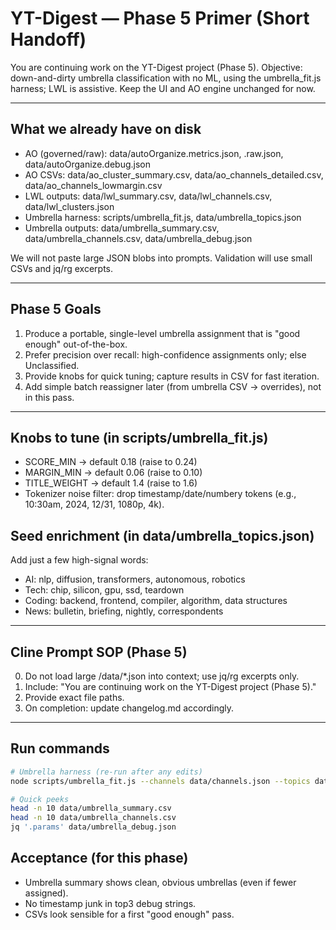 # YT-Digest — Phase 5 Primer (Short Handoff)

You are continuing work on the YT-Digest project (Phase 5).
Objective: down-and-dirty umbrella classification with no ML, using the umbrella_fit.js harness; LWL is assistive. Keep the UI and AO engine unchanged for now.

---

## What we already have on disk
- AO (governed/raw): data/autoOrganize.metrics.json, .raw.json, data/autoOrganize.debug.json
- AO CSVs: data/ao_cluster_summary.csv, data/ao_channels_detailed.csv, data/ao_channels_lowmargin.csv
- LWL outputs: data/lwl_summary.csv, data/lwl_channels.csv, data/lwl_clusters.json
- Umbrella harness: scripts/umbrella_fit.js, data/umbrella_topics.json
- Umbrella outputs: data/umbrella_summary.csv, data/umbrella_channels.csv, data/umbrella_debug.json

We will not paste large JSON blobs into prompts. Validation will use small CSVs and jq/rg excerpts.

---

## Phase 5 Goals
1) Produce a portable, single-level umbrella assignment that is "good enough" out-of-the-box.
2) Prefer precision over recall: high-confidence assignments only; else Unclassified.
3) Provide knobs for quick tuning; capture results in CSV for fast iteration.
4) Add simple batch reassigner later (from umbrella CSV -> overrides), not in this pass.

---

## Knobs to tune (in scripts/umbrella_fit.js)
- SCORE_MIN -> default 0.18 (raise to 0.24)
- MARGIN_MIN -> default 0.06 (raise to 0.10)
- TITLE_WEIGHT -> default 1.4 (raise to 1.6)
- Tokenizer noise filter: drop timestamp/date/numbery tokens (e.g., 10:30am, 2024, 12/31, 1080p, 4k).

## Seed enrichment (in data/umbrella_topics.json)
Add just a few high-signal words:
- AI: nlp, diffusion, transformers, autonomous, robotics
- Tech: chip, silicon, gpu, ssd, teardown
- Coding: backend, frontend, compiler, algorithm, data structures
- News: bulletin, briefing, nightly, correspondents

---

## Cline Prompt SOP (Phase 5)
0) Do not load large /data/*.json into context; use jq/rg excerpts only.
1) Include: "You are continuing work on the YT-Digest project (Phase 5)."
2) Provide exact file paths.
3) On completion: update changelog.md accordingly.

---

## Run commands
```bash
# Umbrella harness (re-run after any edits)
node scripts/umbrella_fit.js --channels data/channels.json --topics data/umbrella_topics.json

# Quick peeks
head -n 10 data/umbrella_summary.csv
head -n 10 data/umbrella_channels.csv
jq '.params' data/umbrella_debug.json
```

## Acceptance (for this phase)
- Umbrella summary shows clean, obvious umbrellas (even if fewer assigned).
- No timestamp junk in top3 debug strings.
- CSVs look sensible for a first "good enough" pass.
